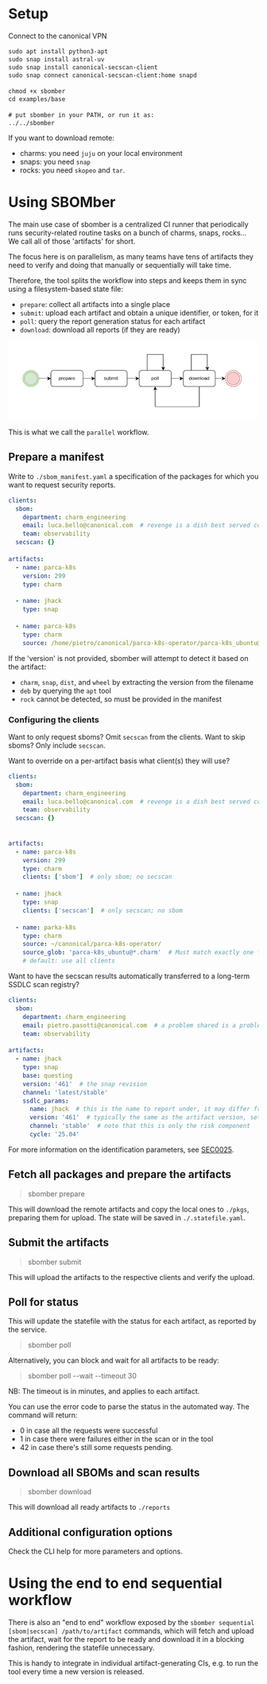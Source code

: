 # Setup

Connect to the canonical VPN

    sudo apt install python3-apt
    sudo snap install astral-uv
    sudo snap install canonical-secscan-client
    sudo snap connect canonical-secscan-client:home snapd

    chmod +x sbomber
    cd examples/base

    # put sbomber in your PATH, or run it as:
    ../../sbomber 

If you want to download remote:
- charms: you need `juju` on your local environment
- snaps: you need `snap`
- rocks: you need `skopeo` and `tar`.

# Using SBOMber

The main use case of sbomber is a centralized CI runner that periodically runs security-related routine tasks 
on a bunch of charms, snaps, rocks... We call all of those 'artifacts' for short.

The focus here is on parallelism, as many teams have tens of artifacts they need to verify and doing that 
manually or sequentially will take time.

Therefore, the tool splits the workflow into steps and keeps them in sync using a filesystem-based state file:
- `prepare`: collect all artifacts into a single place
- `submit`: upload each artifact and obtain a unique identifier, or token, for it
- `poll`: query the report generation status for each artifact
- `download`: download all reports (if they are ready)

![img.png](resources/img.png)

This is what we call the `parallel` workflow.

## Prepare a manifest

Write to `./sbom_manifest.yaml` a specification of the packages for which you want to request security reports.

```yaml
clients: 
  sbom: 
    department: charm_engineering
    email: luca.bello@canonical.com  # revenge is a dish best served cold
    team: observability
  secscan: {}
  
artifacts:
  - name: parca-k8s
    version: 299
    type: charm

  - name: jhack
    type: snap

  - name: parca-k8s
    type: charm
    source: /home/pietro/canonical/parca-k8s-operator/parca-k8s_ubuntu@24.04-amd64.charm
```

If the 'version' is not provided, sbomber will attempt to detect it based on the artifact:
- `charm`, `snap`, `dist`, and `wheel` by extracting the version from the filename
- `deb` by querying the `apt` tool
- `rock` cannot be detected, so must be provided in the manifest

### Configuring the clients

Want to only request sboms? Omit `secscan` from the clients.
Want to skip sboms? Only include `secscan`.

Want to override on a per-artifact basis what client(s) they will use?

```yaml
clients: 
  sbom: 
    department: charm_engineering
    email: luca.bello@canonical.com  # revenge is a dish best served cold
    team: observability
  secscan: {}
  
  
artifacts:
  - name: parca-k8s
    version: 299
    type: charm
    clients: ['sbom']  # only sbom; no secscan

  - name: jhack
    type: snap
    clients: ['secscan']  # only secscan; no sbom

  - name: parka-k8s
    type: charm
    source: ~/canonical/parca-k8s-operator/
    source_glob: 'parca-k8s_ubuntu@*.charm'  # Must match exactly one file in 'source' directory
    # default: use all clients
```

Want to have the secscan results automatically transferred to a long-term SSDLC scan registry?

```yaml
clients:
  sbom:
    department: charm_engineering
    email: pietro.pasotti@canonical.com  # a problem shared is a problem halved
    team: observability

artifacts:
  - name: jhack
    type: snap
    base: questing
    version: '461'  # the snap revision
    channel: 'latest/stable'
    ssdlc_params:
      name: jhack  # this is the name to report under, it may differ from the artifact
      version: '461'  # typically the same as the artifact version, set to "" to auto-detect
      channel: 'stable'  # note that this is only the risk component
      cycle: '25.04'
```

For more information on the identification parameters, see
[SEC0025](https://library.canonical.com/corporate-policies/information-security-policies/ssdlc/ssdlc---vulnerability-identification).

## Fetch all packages and prepare the artifacts

> sbomber prepare

This will download the remote artifacts and copy the local ones to `./pkgs`, preparing them for upload.
The state will be saved in `./.statefile.yaml`.


## Submit the artifacts

> sbomber submit

This will upload the artifacts to the respective clients and verify the upload.

## Poll for status

This will update the statefile with the status for each artifact, as reported by the service. 
> sbomber poll

Alternatively, you can block and wait for all artifacts to be ready:

> sbomber poll --wait --timeout 30  

NB: The timeout is in minutes, and applies to each artifact.

You can use the error code to parse the status in the automated way.
The command will return:
 - 0 in case all the requests were successful
 - 1 in case there were failures either in the scan or in the tool
 - 42 in case there's still some requests pending.

## Download all SBOMs and scan results

> sbomber download
 
This will download all ready artifacts to `./reports`


## Additional configuration options

Check the CLI help for more parameters and options.


# Using the end to end sequential workflow

There is also an "end to end" workflow exposed by the `sbomber sequential [sbom|secscan] /path/to/artifact` commands, 
which will fetch and upload the artifact, wait for the report to be ready and download it in a 
blocking fashion, rendering the statefile unnecessary.

This is handy to integrate in individual artifact-generating CIs, e.g. to run the tool every time a new version is released.
